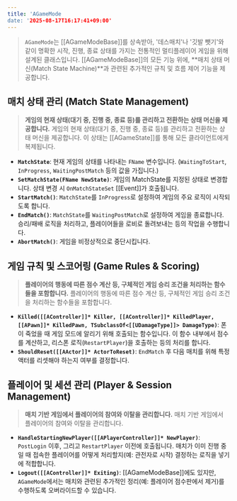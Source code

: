 ```yaml
---
title: 'AGameMode
date: '2025-08-17T16:17:41+09:00'
---
```




> `AGameMode`는 [[AGameModeBase]]를 상속받아, '데스매치'나 '깃발 뺏기'와 같이 명확한 시작, 진행, 종료 상태를 가지는 전통적인 멀티플레이어 게임을 위해 설계된 클래스입니다. [[AGameModeBase]]의 모든 기능 위에, **매치 상태 머신(Match State Machine)**과 관련된 추가적인 규칙 및 흐름 제어 기능을 제공합니다.

## 매치 상태 관리 (Match State Management)
> **게임의 현재 상태(대기 중, 진행 중, 종료 등)를 관리하고 전환하는 상태 머신을 제공합니다.**
게임의 현재 상태(대기 중, 진행 중, 종료 등)를 관리하고 전환하는 상태 머신을 제공합니다. 이 상태는 [[AGameState]]를 통해 모든 클라이언트에게 복제됩니다.
* **`MatchState`**:
	현재 게임의 상태를 나타내는 `FName` 변수입니다. (`WaitingToStart`, `InProgress`, `WaitingPostMatch` 등의 값을 가집니다.)
* **`SetMatchState(FName NewState)`**:
	게임의 MatchState를 지정된 상태로 변경합니다. 상태 변경 시 `OnMatchStateSet` [[Event]]가 호출됩니다.
* **`StartMatch()`**:
	`MatchState`를 `InProgress`로 설정하여 게임의 주요 로직이 시작되도록 합니다.
* **`EndMatch()`**:
	`MatchState`를 `WaitingPostMatch`로 설정하여 게임을 종료합니다. 승리/패배 로직을 처리하고, 플레이어들을 로비로 돌려보내는 등의 작업을 수행합니다.
* **`AbortMatch()`**:
	게임을 비정상적으로 중단시킵니다.

## 게임 규칙 및 스코어링 (Game Rules & Scoring)
> **플레이어의 행동에 따른 점수 계산 등, 구체적인 게임 승리 조건을 처리하는 함수들을 포함합니다.**
플레이어의 행동에 따른 점수 계산 등, 구체적인 게임 승리 조건을 처리하는 함수들을 포함합니다.
* **`Killed([[AController]]* Killer, [[AController]]* KilledPlayer, [[APawn]]* KilledPawn, TSubclassOf<[[UDamageType]]> DamageType)`**:
	폰이 죽었을 때 게임 모드에 알리기 위해 호출되는 함수입니다. 이 함수 내부에서 점수를 계산하고, 리스폰 로직(`RestartPlayer`)을 호출하는 등의 처리를 합니다.
* **`ShouldReset([[AActor]]* ActorToReset)`**:
	`EndMatch` 후 다음 매치를 위해 특정 액터를 리셋해야 하는지 여부를 결정합니다.

## 플레이어 및 세션 관리 (Player & Session Management)
> **매치 기반 게임에서 플레이어의 참여와 이탈을 관리합니다.**
매치 기반 게임에서 플레이어의 참여와 이탈을 관리합니다.
* **`HandleStartingNewPlayer([[APlayerController]]* NewPlayer)`**:
	`PostLogin` 이후, 그리고 `RestartPlayer` 이전에 호출됩니다. 매치가 이미 진행 중일 때 접속한 플레이어를 어떻게 처리할지(예: 관전자로 시작) 결정하는 로직을 넣기에 적합합니다.
* **`Logout([[AController]]* Exiting)`**:
	[[AGameModeBase]]에도 있지만, `AGameMode`에서는 매치와 관련된 추가적인 정리(예: 플레이어 점수판에서 제거)를 수행하도록 오버라이드할 수 있습니다.
